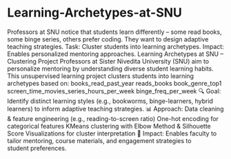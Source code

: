 # Learning-Archetypes-at-SNU
Professors at SNU notice that students learn differently – some read books, some binge  series, others prefer coding. They want to design adaptive teaching strategies.  Task: Cluster students into learning archetypes.  Impact: Enables personalized mentoring approaches.
Learning Archetypes at SNU – Clustering Project
Professors at Sister Nivedita University (SNU) aim to personalize mentoring by understanding diverse student learning habits. This unsupervised learning project clusters students into learning archetypes based on:
books_read_past_year
reads_books
book_genre_top1
screen_time_movies_series_hours_per_week
binge_freq_per_week
🔍 Goal: Identify distinct learning styles (e.g., bookworms, binge-learners, hybrid learners) to inform adaptive teaching strategies.
📊 Approach:
Data cleaning & feature engineering (e.g., reading-to-screen ratio)
One-hot encoding for categorical features
KMeans clustering with Elbow Method & Silhouette Score
Visualizations for cluster interpretation
🎯 Impact: Enables faculty to tailor mentoring, course materials, and engagement strategies to student preferences.
